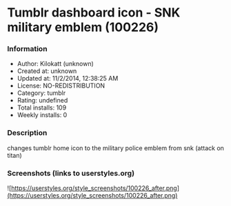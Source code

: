 # Tumblr dashboard icon - SNK military emblem (100226)

### Information
- Author: Kilokatt (unknown)
- Created at: unknown
- Updated at: 11/2/2014, 12:38:25 AM
- License: NO-REDISTRIBUTION
- Category: tumblr
- Rating: undefined
- Total installs: 109
- Weekly installs: 0


### Description
changes tumblr home icon to the military police emblem from snk (attack on titan)


### Screenshots (links to userstyles.org)
![https://userstyles.org/style_screenshots/100226_after.png](https://userstyles.org/style_screenshots/100226_after.png)


